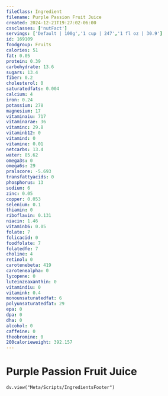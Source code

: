 ```yaml
---
fileClass: Ingredient
filename: Purple Passion Fruit Juice
created: 2024-12-21T19:27:02-06:00
cssclasses: ['nutFact']
servings: ['Default | 100g','1 cup | 247','1 fl oz | 30.9']
id: 169109
foodgroup: Fruits
calories: 51
fat: 0.05
protein: 0.39
carbohydrate: 13.6
sugars: 13.4
fiber: 0.2
cholesterol: 0
saturatedfats: 0.004
calcium: 4
iron: 0.24
potassium: 278
magnesium: 17
vitaminaiu: 717
vitaminarae: 36
vitaminc: 29.8
vitaminb12: 0
vitamind: 0
vitamine: 0.01
netcarbs: 13.4
water: 85.62
omega3s: 0
omega6s: 29
pralscore: -5.693
transfattyacids: 0
phosphorus: 13
sodium: 6
zinc: 0.05
copper: 0.053
selenium: 0.1
thiamin: 0
riboflavin: 0.131
niacin: 1.46
vitaminb6: 0.05
folate: 7
folicacid: 0
foodfolate: 7
folatedfe: 7
choline: 4
retinol: 0
carotenebeta: 419
carotenealpha: 0
lycopene: 0
luteinzeaxanthin: 0
vitamindiu: 0
vitamink: 0.4
monounsaturatedfat: 6
polyunsaturatedfat: 29
epa: 0
dpa: 0
dha: 0
alcohol: 0
caffeine: 0
theobromine: 0
200calorieweight: 392.157
---
```


# Purple Passion Fruit Juice

```dataviewjs
dv.view("Meta/Scripts/IngredientsFooter")
```